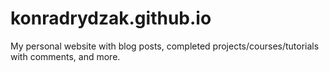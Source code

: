 # konradrydzak.github.io
My personal website with blog posts, completed projects/courses/tutorials with comments, and more. 
